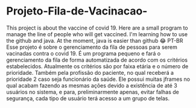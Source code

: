 # Projeto-Fila-de-Vacinacao-
This project is about the vaccine of covid 19. Here are a small program to manage the line of people who will get vaccined.
I'm learning how to use the github and java. At the moment, java is easier than github 😂
PT-BR
Esse projeto é sobre o gerenciamento da fila de pessoas para serem vacinadas contra o covid 19. É um programa pequeno e fará o gerenciamento da fila de forma automatizada
de acordo com os critérios estabelecidos. Atualmente os critérios são por faixa etária e o número de prioridade. Também pela profissão do paciente, no qual receberá a prioridade 2
caso seja funcionário da saúde.
Ele possui muitas jframes no qual acabam fazendo as mesmas ações devido a existência de até 3 usuários no sistema, e para, preliminarmente apenas, evitar falhas de segurança, 
cada tipo de usuário terá acesso a um grupo de telas.
